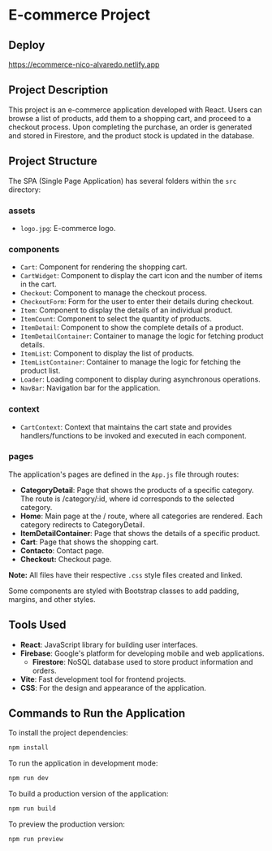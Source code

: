 # E-commerce Project

## Deploy
https://ecommerce-nico-alvaredo.netlify.app

## Project Description

This project is an e-commerce application developed with React. Users can browse a list of products, add them to a shopping cart, and proceed to a checkout process. Upon completing the purchase, an order is generated and stored in Firestore, and the product stock is updated in the database.

## Project Structure

The SPA (Single Page Application) has several folders within the `src` directory:

### assets

- `logo.jpg`: E-commerce logo.

### components

- `Cart`: Component for rendering the shopping cart.
- `CartWidget`: Component to display the cart icon and the number of items in the cart.
- `Checkout`: Component to manage the checkout process.
- `CheckoutForm`: Form for the user to enter their details during checkout.
- `Item`: Component to display the details of an individual product.
- `ItemCount`: Component to select the quantity of products.
- `ItemDetail`: Component to show the complete details of a product.
- `ItemDetailContainer`: Container to manage the logic for fetching product details.
- `ItemList`: Component to display the list of products.
- `ItemListContainer`: Container to manage the logic for fetching the product list.
- `Loader`: Loading component to display during asynchronous operations.
- `NavBar`: Navigation bar for the application.

### context

- `CartContext`: Context that maintains the cart state and provides handlers/functions to be invoked and executed in each component.

### pages

The application's pages are defined in the `App.js` file through routes:

- **CategoryDetail**: Page that shows the products of a specific category. The route is /category/:id, where id corresponds to the selected category.
- **Home**: Main page at the / route, where all categories are rendered. Each category redirects to CategoryDetail.
- **ItemDetailContainer**: Page that shows the details of a specific product.
- **Cart**: Page that shows the shopping cart.
- **Contacto**: Contact page.
- **Checkout:** Checkout page.

**Note:** All files have their respective `.css` style files created and linked.

Some components are styled with Bootstrap classes to add padding, margins, and other styles.

## Tools Used

- **React**: JavaScript library for building user interfaces.
- **Firebase**: Google's platform for developing mobile and web applications.
  - **Firestore**: NoSQL database used to store product information and orders.
- **Vite**: Fast development tool for frontend projects.
- **CSS**: For the design and appearance of the application.

## Commands to Run the Application

To install the project dependencies:

```bash
npm install
```

To run the application in development mode:

```bash
npm run dev
```

To build a production version of the application:

```bash
npm run build
```

To preview the production version:

```bash
npm run preview
```
